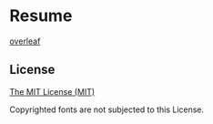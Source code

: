 # Resume
[overleaf](https://www.overleaf.com/)


## License

[The MIT License (MIT)](http://opensource.org/licenses/MIT)

Copyrighted fonts are not subjected to this License.
